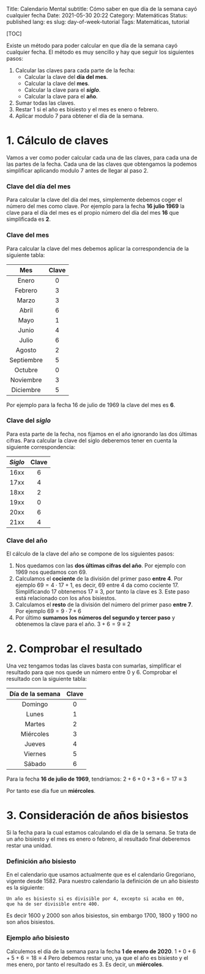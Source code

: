 Title: Calendario Mental
subtitle: Cómo saber en que día de la semana cayó cualquier fecha 
Date: 2021-05-30 20:22
Category: Matemáticas
Status: published
lang: es
slug: day-of-week-tutorial
Tags: Matemáticas, tutorial

[TOC]

Existe un método para poder calcular en que día de la semana cayó cualquier fecha.
El método es muy sencillo y hay que seguir los siguientes pasos:

1. Calcular las claves para cada parte de la fecha:
    - Calcular la clave del **día del mes**.
    - Calcular la clave del **mes**.
    - Calcular la clave para el **_siglo_**.
    - Calcular la clave para el **año**.
2. Sumar todas las claves.
3. Restar 1 si el año es bisiesto y el mes es enero o febrero.
4. Aplicar modulo 7 para obtener el día de la semana.


# 1. Cálculo de claves
Vamos a ver como poder calcular cada una de las claves, para cada una de las partes de la fecha.
Cada una de las claves que obtengamos la podemos simplificar aplicando modulo 7 antes de llegar al paso 2.

### Clave del día del mes
Para calcular la clave del día del mes, simplemente debemos coger el número del mes como clave.
Por ejemplo para la fecha **16 julio 1969** la clave para el día del mes es el propio número del día del mes **16** que simplificada es **2**.

### Clave del mes
Para calcular la clave del mes debemos aplicar la correspondencia de la siguiente tabla:

| Mes         | Clave   |
|:-----------:|:---------:|
|Enero        |0          |
|Febrero      |3          |
|Marzo        |3          |
|Abril        |6          |
|Mayo         |1          |
|Junio        |4          |
|Julio        |6          |
|Agosto       |2          |
|Septiembre   |5          |
|Octubre      |0          |
|Noviembre    |3          |
|Diciembre    |5          |


Por ejemplo para la fecha 16 de julio de 1969 la clave del mes es **6**.

### Clave del *siglo*
Para esta parte de la fecha, nos fijamos en el año ignorando las dos últimas cifras. Para calcular la clave del siglo deberemos tener en cuenta la siguiente correspondencia:

| *Siglo*     | Clave     |
|:-----------:|:---------:|
|16xx         |6          |
|17xx         |4          |
|18xx         |2          |
|19xx         |0          |
|20xx         |6          |
|21xx         |4          |

### Clave del año
El cálculo de la clave del año se compone de los siguientes pasos:

1. Nos quedamos con las **dos últimas cifras del año**. Por ejemplo con 1969 nos quedamos con 69.
2. Calculamos el **cociente** de la división del primer paso **entre 4**.
   Por ejemplo $69 = 4 \cdot 17+1$, es decir, 69 entre 4 da como cociente 17.
   Simplificando 17 obtenemos $17 \equiv 3$, por tanto la clave es $3$.
Este paso está relacionado con los años bisiestos.
3. Calculamos el **resto** de la división del número del primer paso **entre 7**. 
   Por ejemplo $69 = 9 \cdot 7 + 6$
4. Por último **sumamos los números del segundo y tercer paso** y obtenemos la clave para el año.
   $3 + 6 = 9 \equiv 2$

# 2. Comprobar el resultado
Una vez tengamos todas las claves basta con sumarlas, simplificar el resultado para que nos quede un número entre 0 y 6.
Comprobar el resultado con la siguiente tabla:

| Día de la semana     | Clave     |
|:--------------------:|:---------:|
|Domingo               |0          |
|Lunes                 |1          |
|Martes                |2          |
|Miércoles             |3          |
|Jueves                |4          |
|Viernes               |5          |
|Sábado                |6          |

Para la fecha **16 de julio de 1969**, tendríamos:
$2 + 6 + 0 + 3 + 6 = 17 \equiv 3$

Por tanto ese día fue un **miércoles**.

# 3. Consideración de años bisiestos
Si la fecha para la cual estamos calculando el día de la semana. Se trata de un año bisiesto y el mes es enero o febrero, al resultado final deberemos restar una unidad.

### Definición año bisiesto
En el calendario que usamos actualmente que es el calendario Gregoriano, vigente desde 1582. Para nuestro calendario la definición de un año bisiesto es la siguiente: 
```
Un año es bisiesto si es divisible por 4, excepto si acaba en 00,
que ha de ser divisible entre 400.
```

Es decir 1600 y 2000 son años bisiestos, sin embargo 1700, 1800 y 1900 no son años bisiestos.

### Ejemplo año bisiesto
Calculemos el día de la semana para la fecha **1 de enero de 2020**.
$1 + 0 + 6 + 5 + 6 = 18 \equiv 4$
Pero debemos restar uno, ya que el año es bisiesto y el mes enero, por tanto el resultado es $3$.
Es decir, un **miércoles**.

